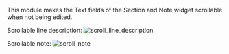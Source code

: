 This module makes the Text fields of the Section and Note widget scrollable when not being edited.

Scrollable line description:
![scroll_line_description](../static/description/scroll_line_description.gif)

Scrollable note:
![scroll_note](../static/description/scroll_note.gif)
